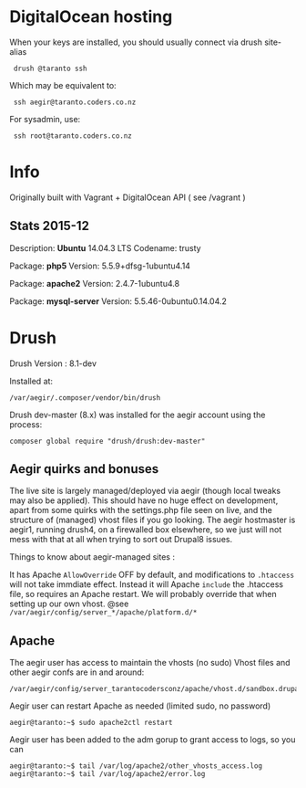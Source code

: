 # DigitalOcean hosting

When your keys are installed, you should usually connect via drush site-alias

     drush @taranto ssh

Which may be equivalent to:

     ssh aegir@taranto.coders.co.nz

For sysadmin, use:

     ssh root@taranto.coders.co.nz


# Info

Originally built with Vagrant + DigitalOcean API ( see /vagrant )

## Stats 2015-12

Description:    **Ubuntu** 14.04.3 LTS
Codename:       trusty

Package: **php5**
Version: 5.5.9+dfsg-1ubuntu4.14

Package: **apache2**
Version: 2.4.7-1ubuntu4.8

Package: **mysql-server**
Version: 5.5.46-0ubuntu0.14.04.2


# Drush

Drush Version   :  8.1-dev

Installed at:

    /var/aegir/.composer/vendor/bin/drush

Drush dev-master (8.x) was installed for the aegir account using the process:

    composer global require "drush/drush:dev-master"


## Aegir quirks and bonuses

The live site is largely managed/deployed via aegir
 (though local tweaks may also be applied).
This should have no huge effect on development,
 apart from some quirks with the settings.php file seen on live,
 and the structure of (managed) vhost files if you go looking.
The aegir hostmaster is aegir1, running drush4, on a firewalled box elsewhere,
so we just will not mess with that at all when trying to sort out Drupal8 issues.

Things to know about aegir-managed sites :

It has Apache `AllowOverride` OFF by default, and modifications to `.htaccess`
 will not take immdiate effect.
Instead it will Apache `include` the .htaccess file, so requires an Apache
 restart. We will probably override that when setting up our own vhost.
 @see `/var/aegir/config/server_*/apache/platform.d/*`

## Apache

The aegir user has access to maintain the vhosts (no sudo)
 Vhost files and other aegir confs are in and around:

    /var/aegir/config/server_tarantocodersconz/apache/vhost.d/sandbox.drupal.org.nz

Aegir user can restart Apache as needed (limited sudo, no password)

    aegir@taranto:~$ sudo apache2ctl restart

Aegir user has been added to the adm gorup to grant access to logs, so you can

    aegir@taranto:~$ tail /var/log/apache2/other_vhosts_access.log
    aegir@taranto:~$ tail /var/log/apache2/error.log